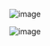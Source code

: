 ![image](https://github.com/Chaiyapa/03376836-OOP-2566-Lab-10/assets/144195729/5c6d00a7-9f62-463a-a922-c8b9500e0e51)

![image](https://github.com/Chaiyapa/03376836-OOP-2566-Lab-10/assets/144195729/e55939e9-1d68-4ef8-a023-8d1cffe365dc)
